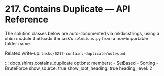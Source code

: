 # 217. Contains Duplicate — API Reference

The solution classes below are auto-documented via mkdocstrings, using a shim
module that loads the task’s `solutions.py` from a non-importable folder name.

Related write-up: `tasks/0217-contains-duplicate/notes.md`

::: docs.shims.contains_duplicate
    options:
      members:
        - SetBased
        - Sorting
        - BruteForce
      show_source: true
      show_root_heading: true
      heading_level: 2
